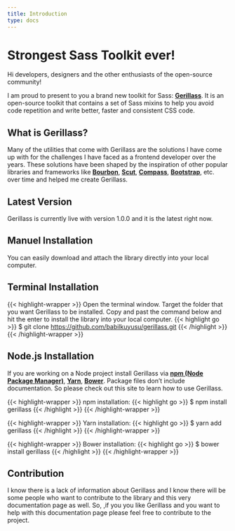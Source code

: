 ```yaml
---
title: Introduction
type: docs
---
```


# Strongest Sass Toolkit ever!

Hi developers, designers and the other enthusiasts of the open-source community! 

I am proud to present to you a brand new toolkit for Sass: [**Gerillass**](https://gerillass.com/). It is an open-source toolkit that contains a set of Sass mixins to help you avoid code repetition and write better, faster and consistent CSS code.

## What is Gerillass?

Many of the utilities that come with Gerillass are the solutions I have come up with for the challenges I have faced as a frontend developer over the years. These solutions have been shaped by the inspiration of other popular libraries and frameworks like [**Bourbon**](https://www.bourbon.io/), [**Scut**](https://davidtheclark.github.io/scut/), [**Compass**](http://compass-style.org/), [**Bootstrap**](https://getbootstrap.com/), etc. over time and helped me create Gerillass.

## Latest Version

Gerillass is currently live with version 1.0.0 and it is the latest right now.

## Manuel Installation

You can easily download and attach the library directly into your local computer.

## Terminal Installation

{{< highlight-wrapper >}}
Open the terminal window. Target the folder that you want Gerillass to be installed. Copy and past the command below and hit the enter to install the library into your local computer.
{{< highlight go >}}
$ git clone https://github.com/babilkuyusu/gerillass.git
{{< /highlight >}}
{{< /highlight-wrapper >}}

## Node.js Installation

If you are working on a Node project install Gerillass via [**npm (Node Package Manager)**](https://www.npmjs.com/), [**Yarn**](https://yarnpkg.com/), [**Bower**](https://bower.io/). Package files don’t include documentation. So please check out this site to learn how to use Gerillass.

{{< highlight-wrapper >}}
npm installation:
{{< highlight go >}}
$ npm install gerillass
{{< /highlight >}}
{{< /highlight-wrapper >}}

{{< highlight-wrapper >}}
Yarn installation:
{{< highlight go >}}
$ yarn add gerillass
{{< /highlight >}}
{{< /highlight-wrapper >}}

{{< highlight-wrapper >}}
Bower installation:
{{< highlight go >}}
$ bower install gerillass
{{< /highlight >}}
{{< /highlight-wrapper >}}

## Contribution

I know there is a lack of information about Gerillass and I know there will be some people who want to contribute to the library and this very documentation page as well. So, ,if you you like Gerillass and you want to help with this documentation page please feel free to contribute to the project.

    





